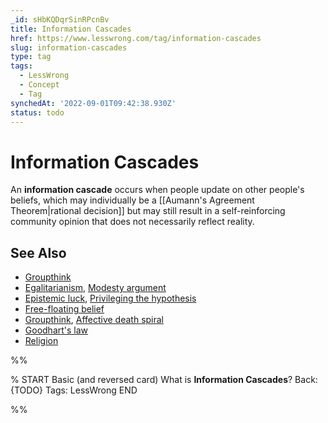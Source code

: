 ```yaml
---
_id: sHbKQDqrSinRPcnBv
title: Information Cascades
href: https://www.lesswrong.com/tag/information-cascades
slug: information-cascades
type: tag
tags:
  - LessWrong
  - Concept
  - Tag
synchedAt: '2022-09-01T09:42:38.930Z'
status: todo
---
```


# Information Cascades

An **information cascade** occurs when people update on other people's beliefs, which may individually be a [[Aumann's Agreement Theorem|rational decision]] but may still result in a self-reinforcing community opinion that does not necessarily reflect reality.

## See Also

- [Groupthink](/tag/groupthink)
- [Egalitarianism](https://lessestwrong.com/tag/egalitarianism), [Modesty argument](https://lessestwrong.com/tag/modesty-argument)
- [Epistemic luck](https://lessestwrong.com/tag/epistemic-luck), [Privileging the hypothesis](https://lessestwrong.com/tag/privileging-the-hypothesis)
- [Free-floating belief](https://lessestwrong.com/tag/free-floating-belief)
- [Groupthink](https://lessestwrong.com/tag/groupthink), [Affective death spiral](https://lessestwrong.com/tag/affective-death-spiral)
- [Goodhart's law](https://lessestwrong.com/tag/goodhart-s-law)
- [Religion](https://lessestwrong.com/tag/religion)


%%

% START
Basic (and reversed card)
What is **Information Cascades**?
Back: {TODO}
Tags: LessWrong
END
<!--ID: 1663156977249-->


%%
	
